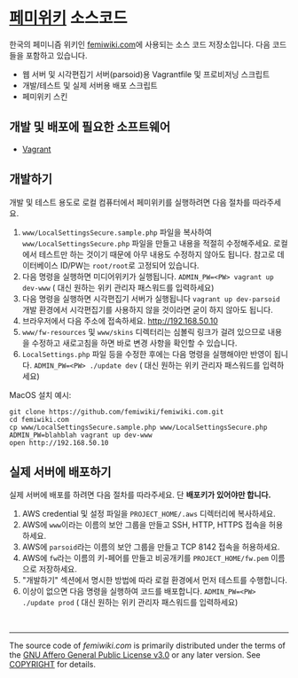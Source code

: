 [페미위키][femiwiki.com] 소스코드
========
한국의 페미니즘 위키인 [femiwiki.com]에 사용되는 소스 코드 저장소입니다. 다음 코드들을 포함하고 있습니다.

* 웹 서버 및 시각편집기 서버(parsoid)용 Vagrantfile 및 프로비저닝 스크립트
* 개발/테스트 및 실제 서버용 배포 스크립트
* 페미위키 스킨

## 개발 및 배포에 필요한 소프트웨어

* [Vagrant](https://www.vagrantup.com/)

## 개발하기

개발 및 테스트 용도로 로컬 컴퓨터에서 페미위키를 실행하려면 다음 절차를 따라주세요.

1. ``www/LocalSettingsSecure.sample.php`` 파일을 복사하여 ``www/LocalSettingsSecure.php`` 파일을 만들고
   내용을 적절히 수정해주세요. 로컬에서 테스트만 하는 것이기 때문에 아무 내용도 수정하지 않아도 됩니다.
   참고로 데이터베이스 ID/PW는 ``root/root``로 고정되어 있습니다.
2. 다음 명령을 실행하면 미디어위키가 실행됩니다. ``ADMIN_PW=<PW> vagrant up dev-www``
   (<PW> 대신 원하는 위키 관리자 패스워드를 입력하세요)
3. 다음 명령을 실행하면 시각편집기 서버가 실행됩니다 ``vagrant up dev-parsoid``
   개발 환경에서 시각편집기를 사용하지 않을 것이라면 굳이 하지 않아도 됩니다.
4. 브라우저에서 다음 주소에 접속하세요. <http://192.168.50.10>
5. ``www/fw-resources`` 및 ``www/skins`` 디렉터리는 심볼릭 링크가 걸려 있으므로 내용을 수정하고 새로고침을 하면
   바로 변경 사항을 확인할 수 있습니다.
6. ``LocalSettings.php`` 파일 등을 수정한 후에는 다음 명령을 실행해야만 반영이 됩니다. ``ADMIN_PW=<PW> ./update dev``
   (<PW> 대신 원하는 위키 관리자 패스워드를 입력하세요)

MacOS 설치 예시:

    git clone https://github.com/femiwiki/femiwiki.com.git
    cd femiwiki.com
    cp www/LocalSettingsSecure.sample.php www/LocalSettingsSecure.php
    ADMIN_PW=blahblah vagrant up dev-www
    open http://192.168.50.10


## 실제 서버에 배포하기

실제 서버에 배포를 하려면 다음 절차를 따라주세요. 단 **배포키가 있어야만 합니다.**

1. AWS credential 및 설정 파일을 ``PROJECT_HOME/.aws`` 디렉터리에 복사하세요.
2. AWS에 ``www``이라는 이름의 보안 그룹을 만들고 SSH, HTTP, HTTPS 접속을 허용하세요.
3. AWS에 ``parsoid``라는 이름의 보안 그룹을 만들고 TCP 8142 접속을 허용하세요.
4. AWS에 ``fw``라는 이름의 키-페어를 만들고 비공개키를 ``PROJECT_HOME/fw.pem`` 이름으로 저장하세요.
5. "개발하기" 섹션에서 명시한 방법에 따라 로컬 환경에서 먼저 테스트를 수행합니다.
6. 이상이 없으면 다음 명령을 실행하여 코드를 배포합니다. ``ADMIN_PW=<PW> ./update prod``
   (<PW> 대신 원하는 위키 관리자 패스워드를 입력하세요)

<br>

--------

The source code of *femiwiki.com* is primarily distributed under the terms of
the [GNU Affero General Public License v3.0] or any later version. See
[COPYRIGHT] for details.

[femiwiki.com]: https://femiwiki.com
[GNU Affero General Public License v3.0]: LICENSE
[COPYRIGHT]: COPYRIGHT
